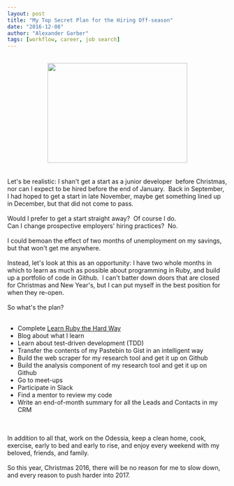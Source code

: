 ```yaml
---
layout: post
title: "My Top Secret Plan for the Hiring Off-season"
date: "2016-12-08"
author: "Alexander Garber"
tags: [workflow, career, job search]
---
```


<div dir="ltr" style="text-align: left;" trbidi="on"><br />
  <div class="separator" style="clear: both; text-align: center;"><a href="https://3.bp.blogspot.com/-0XtFfitjPO0/WEiwc8SRTCI/AAAAAAAAKtI/FZYeuVNSPFMKzLvf2Szs83NuWtXVyt83QCLcB/s1600/top-secret-1076813_1920.jpg" imageanchor="1" style="margin-left: 1em; margin-right: 1em;"><img
        border="0" height="229" src="https://3.bp.blogspot.com/-0XtFfitjPO0/WEiwc8SRTCI/AAAAAAAAKtI/FZYeuVNSPFMKzLvf2Szs83NuWtXVyt83QCLcB/s320/top-secret-1076813_1920.jpg" width="320" /></a></div><br /><br />Let's be realistic: I shan't get a
  start as a junior developer &nbsp;before Christmas, nor can I expect to be hired before the end of January. &nbsp;Back in September, I had hoped to get a start in late November, maybe get something lined up in December, but that did not come
  to pass.<br /><br />Would I prefer to get a start straight away? &nbsp;Of course I do.<br />Can I change prospective employers' hiring practices? &nbsp;No.<br /><br />I could bemoan the effect of two months of unemployment on my savings, but
  that won't get me anywhere.<br /><br />Instead, let's look at this as an opportunity: I have two whole months in which to learn as much as possible about programming in Ruby, and build up a portfolio of code in Github. &nbsp;I can't batter
  down doors that are closed for Christmas and New Year's, but I can put myself in the best position for when they re-open.<br /><br />So what's the plan?<br /><br />
  <ul style="text-align: left;">
    <li>Complete <a href="https://learnrubythehardway.org/book/" target="_blank">Learn Ruby the Hard Way</a></li>
    <li>Blog about what I learn</li>
    <li>Learn about test-driven development (TDD)</li>
    <li>Transfer the contents of my Pastebin to Gist in an intelligent way</li>
    <li>Build the web scraper for my research tool and get it up on Github</li>
    <li>Build the analysis component of my research tool and get it up on Github</li>
    <li>Go to meet-ups</li>
    <li>Participate in Slack</li>
    <li>Find a mentor to review my code</li>
    <li>Write an end-of-month summary for all the Leads and Contacts in my CRM</li>
  </ul><br /><br />In addition to all that, work on the Odessia, keep a clean home, cook, exercise, early to bed and early to rise, and enjoy every weekend with my beloved, friends, and family.<br /><br />So this year, Christmas 2016, there
  will be no reason for me to slow down, and every reason to push harder into 2017.<br />
  <div><br /></div>
</div>
